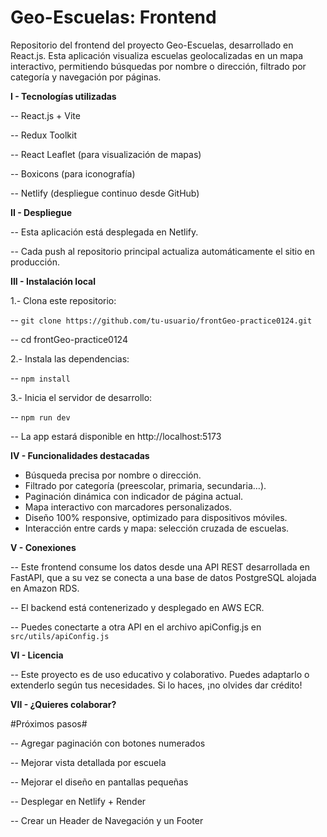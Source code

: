 # Geo-Escuelas: Frontend

Repositorio del frontend del proyecto Geo-Escuelas, desarrollado en React.js. Esta aplicación visualiza escuelas geolocalizadas en un mapa interactivo, permitiendo búsquedas por nombre o dirección, filtrado por categoría y navegación por páginas.


**I - Tecnologías utilizadas**

 -- React.js + Vite

 -- Redux Toolkit

 -- React Leaflet (para visualización de mapas)

 -- Boxicons (para iconografía)

 -- Netlify (despliegue continuo desde GitHub)




**II - Despliegue**

 -- Esta aplicación está desplegada en Netlify.

 -- Cada push al repositorio principal actualiza automáticamente el sitio en producción.



**III - Instalación local**

1.- Clona este repositorio:

 -- ```git clone https://github.com/tu-usuario/frontGeo-practice0124.git```

 -- cd frontGeo-practice0124

2.- Instala las dependencias:

 -- ```npm install```

3.- Inicia el servidor de desarrollo:

 -- ```npm run dev```

 -- La app estará disponible en http://localhost:5173


 **IV - Funcionalidades destacadas**
* Búsqueda precisa por nombre o dirección.
* Filtrado por categoría (preescolar, primaria, secundaria…).
* Paginación dinámica con indicador de página actual.
* Mapa interactivo con marcadores personalizados.
* Diseño 100% responsive, optimizado para dispositivos móviles.
* Interacción entre cards y mapa: selección cruzada de escuelas.


**V - Conexiones**

 -- Este frontend consume los datos desde una API REST desarrollada en FastAPI, que a su vez se conecta a una base de datos PostgreSQL alojada en Amazon RDS.

 -- El backend está contenerizado y desplegado en AWS ECR.

 -- Puedes conectarte a otra API en el archivo apiConfig.js en ```src/utils/apiConfig.js```

 
**VI - Licencia**

 -- Este proyecto es de uso educativo y colaborativo. Puedes adaptarlo o extenderlo según tus necesidades.
 Si lo haces, ¡no olvides dar crédito! 

 **VII - ¿Quieres colaborar?**

 #Próximos pasos#
 
  -- Agregar paginación con botones numerados

  -- Mejorar vista detallada por escuela

  -- Mejorar el diseño en pantallas pequeñas

  -- Desplegar en Netlify + Render

  -- Crear un Header de Navegación y un Footer
